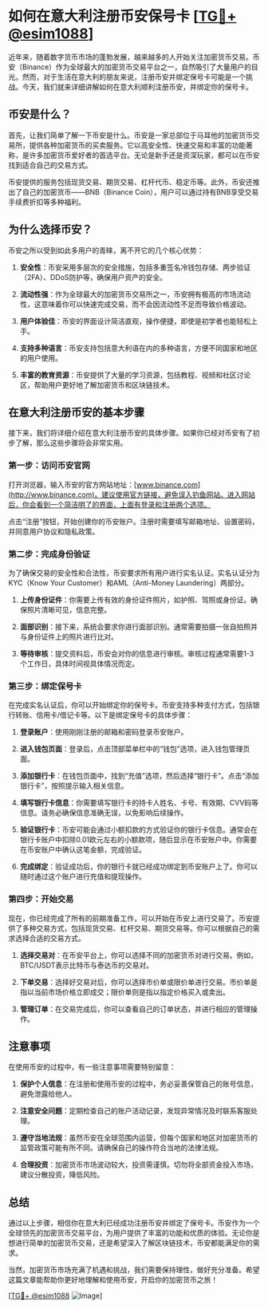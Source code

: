 # 如何在意大利注册币安保号卡 [[TG💪+ @esim1088](https://t.me/s/esim1088)]

近年来，随着数字货币市场的蓬勃发展，越来越多的人开始关注加密货币交易。币安（Binance）作为全球最大的加密货币交易平台之一，自然吸引了大量用户的目光。然而，对于生活在意大利的朋友来说，注册币安并绑定保号卡可能是一个挑战。今天，我们就来详细讲解如何在意大利顺利注册币安，并绑定你的保号卡。

## 币安是什么？

首先，让我们简单了解一下币安是什么。币安是一家总部位于马耳他的加密货币交易所，提供各种加密货币的买卖服务。它以高安全性、快速交易和丰富的功能著称，是许多加密货币爱好者的首选平台。无论是新手还是资深玩家，都可以在币安找到适合自己的交易方式。

币安提供的服务包括现货交易、期货交易、杠杆代币、稳定币等。此外，币安还推出了自己的加密货币——BNB（Binance Coin），用户可以通过持有BNB享受交易手续费折扣等多种福利。

## 为什么选择币安？

币安之所以受到如此多用户的青睐，离不开它的几个核心优势：

1. **安全性**：币安采用多层次的安全措施，包括多重签名冷钱包存储、两步验证（2FA）、DDoS防护等，确保用户资产的安全。
   
2. **流动性强**：作为全球最大的加密货币交易所之一，币安拥有极高的市场流动性，这意味着你可以快速完成交易，而不会因流动性不足而导致价格波动。

3. **用户体验佳**：币安的界面设计简洁直观，操作便捷，即使是初学者也能轻松上手。

4. **支持多种语言**：币安支持包括意大利语在内的多种语言，方便不同国家和地区的用户使用。

5. **丰富的教育资源**：币安提供了大量的学习资源，包括教程、视频和社区讨论区，帮助用户更好地了解加密货币和区块链技术。

## 在意大利注册币安的基本步骤

接下来，我们将详细介绍在意大利注册币安的具体步骤。如果你已经对币安有了初步了解，那么这些步骤将会非常实用。

### 第一步：访问币安官网

打开浏览器，输入币安的官方网站地址：[www.binance.com](http://www.binance.com)。建议使用官方链接，避免误入钓鱼网站。进入网站后，你会看到一个简洁明了的界面，上面有登录和注册两个选项。

点击“注册”按钮，开始创建你的币安账户。注册时需要填写邮箱地址、设置密码，并同意用户协议和隐私政策。

### 第二步：完成身份验证

为了确保交易的安全性和合法性，币安要求所有用户进行实名认证。实名认证分为KYC（Know Your Customer）和AML（Anti-Money Laundering）两部分。

1. **上传身份证件**：你需要上传有效的身份证件照片，如护照、驾照或身份证。确保照片清晰可见，信息完整。

2. **面部识别**：接下来，系统会要求你进行面部识别。通常需要拍摄一张自拍照并与身份证件上的照片进行比对。

3. **等待审核**：提交资料后，币安会对你的信息进行审核。审核过程通常需要1-3个工作日，具体时间视具体情况而定。

### 第三步：绑定保号卡

在完成实名认证后，你可以开始绑定你的保号卡。币安支持多种支付方式，包括银行转账、信用卡/借记卡等。以下是绑定保号卡的具体步骤：

1. **登录账户**：使用刚刚注册的邮箱和密码登录币安账户。

2. **进入钱包页面**：登录后，点击顶部菜单栏中的“钱包”选项，进入钱包管理页面。

3. **添加银行卡**：在钱包页面中，找到“充值”选项，然后选择“银行卡”。点击“添加银行卡”，按照提示输入相关信息。

4. **填写银行卡信息**：你需要填写银行卡的持卡人姓名、卡号、有效期、CVV码等信息。请务必确保信息准确无误，以免影响后续操作。

5. **验证银行卡**：币安可能会通过小额扣款的方式验证你的银行卡信息。通常会在银行卡账户中扣除0.01欧元左右的小额款项，随后显示在币安账户中。你需要在币安账户中确认这笔金额，完成验证。

6. **完成绑定**：验证成功后，你的银行卡就已经成功绑定到币安账户上了。你可以随时通过这个账户进行充值和提现操作。

### 第四步：开始交易

现在，你已经完成了所有的前期准备工作，可以开始在币安上进行交易了。币安提供了多种交易方式，包括现货交易、杠杆交易、期货交易等。你可以根据自己的需求选择合适的交易方式。

1. **选择交易对**：在币安平台上，你可以选择不同的加密货币对进行交易。例如，BTC/USDT表示比特币与泰达币的交易对。

2. **下单交易**：选择好交易对后，你可以选择市价单或限价单进行交易。市价单是指以当前市场价格立即成交；限价单则是指以指定价格买入或卖出。

3. **管理订单**：在交易完成后，你可以查看自己的订单状态，并进行相应的管理操作。

## 注意事项

在使用币安的过程中，有一些注意事项需要特别留意：

1. **保护个人信息**：在注册和使用币安的过程中，务必妥善保管自己的账号信息，避免泄露给他人。

2. **注意安全问题**：定期检查自己的账户活动记录，发现异常情况及时联系客服处理。

3. **遵守当地法规**：虽然币安在全球范围内运营，但每个国家和地区对加密货币的监管政策可能有所不同。请确保自己的操作符合当地的法律法规。

4. **合理投资**：加密货币市场波动较大，投资需谨慎。切勿将全部资金投入市场，建议分散投资，降低风险。

## 总结

通过以上步骤，相信你在意大利已经成功注册币安并绑定了保号卡。币安作为一个全球领先的加密货币交易平台，为用户提供了丰富的功能和优质的体验。无论你是想进行简单的加密货币交易，还是希望深入了解区块链技术，币安都能满足你的需求。

当然，加密货币市场充满了机遇和挑战，我们需要保持理性，做好充分准备。希望这篇文章能帮助你更好地理解和使用币安，开启你的加密货币之旅！

[[TG💪+ @esim1088](https://t.me/s/esim1088) ![Image](https://i.postimg.cc/4NQfJmqS/Snipaste-2025-05-13-00-14-12.png)]